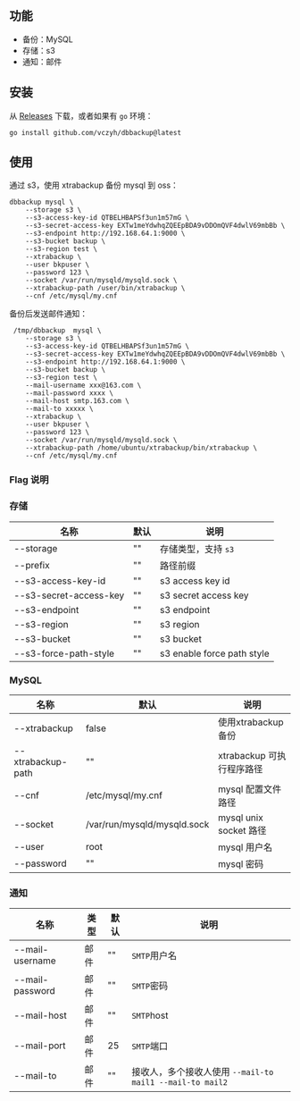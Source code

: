 ## 功能

- 备份：MySQL
- 存储：s3
- 通知：邮件

## 安装

从 [Releases](https://github.com/vczyh/dbbackup/releases) 下载，或者如果有 `go` 环境：

```
go install github.com/vczyh/dbbackup@latest
```

## 使用

通过 s3，使用 xtrabackup 备份 mysql 到 oss：

```
dbbackup mysql \
    --storage s3 \
    --s3-access-key-id QTBELHBAPSf3un1m57mG \
    --s3-secret-access-key EXTw1meYdwhqZQEEpBDA9vDDOmQVF4dwlV69mbBb \
    --s3-endpoint http://192.168.64.1:9000 \
    --s3-bucket backup \
    --s3-region test \
    --xtrabackup \
    --user bkpuser \
    --password 123 \
    --socket /var/run/mysqld/mysqld.sock \
    --xtrabackup-path /user/bin/xtrabackup \
    --cnf /etc/mysql/my.cnf 
```

备份后发送邮件通知：

```
 /tmp/dbbackup  mysql \
    --storage s3 \
    --s3-access-key-id QTBELHBAPSf3un1m57mG \
    --s3-secret-access-key EXTw1meYdwhqZQEEpBDA9vDDOmQVF4dwlV69mbBb \
    --s3-endpoint http://192.168.64.1:9000 \
    --s3-bucket backup \
    --s3-region test \
    --mail-username xxx@163.com \
    --mail-password xxxx \
    --mail-host smtp.163.com \
    --mail-to xxxxx \
    --xtrabackup \
    --user bkpuser \
    --password 123 \
    --socket /var/run/mysqld/mysqld.sock \
    --xtrabackup-path /home/ubuntu/xtrabackup/bin/xtrabackup \
    --cnf /etc/mysql/my.cnf
```

### Flag 说明

### 存储

| 名称                     | 默认 | 说明                         |
|------------------------|----|----------------------------|
| --storage              | "" | 存储类型，支持 `s3`               |
| --prefix               | "" | 路径前缀                       |
| --s3-access-key-id     | "" | s3 access key id           |
| --s3-secret-access-key | "" | s3 secret access key       |
| --s3-endpoint          | "" | s3 endpoint                |
| --s3-region            | "" | s3 region                  |
| --s3-bucket            | "" | s3 bucket                  |
| --s3-force-path-style  | "" | s3 enable force path style |

### MySQL

| 名称                | 默认                          | 说明                   |
|-------------------|-----------------------------|----------------------|
| --xtrabackup      | false                       | 使用xtrabackup备份       |
| --xtrabackup-path | ""                          | xtrabackup 可执行程序路径   |
| --cnf             | /etc/mysql/my.cnf           | mysql 配置文件路径         |
| --socket          | /var/run/mysqld/mysqld.sock | mysql unix socket 路径 |
| --user            | root                        | mysql 用户名            |
| --password        | ""                          | mysql 密码             |

### 通知

| 名称              | 类型 | 默认 | 说明                                            |
|-----------------|----|----|-----------------------------------------------|
| --mail-username | 邮件 | "" | `SMTP`用户名                                     |
| --mail-password | 邮件 | "" | `SMTP`密码                                      |
| --mail-host     | 邮件 | "" | `SMTP`host                                    |
| --mail-port     | 邮件 | 25 | `SMTP`端口                                      |
| --mail-to       | 邮件 | "" | 接收人，多个接收人使用 `--mail-to mail1 --mail-to mail2` |


